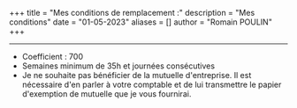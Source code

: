 +++
title = "Mes conditions de remplacement :"
description = "Mes conditions"
date = "01-05-2023"
aliases = []
author = "Romain POULIN"
+++
***
- Coefficient : 700
- Semaines minimum de 35h et journées consécutives
- Je ne souhaite pas bénéficier de la mutuelle d'entreprise. Il est nécessaire d'en parler à votre comptable et de lui transmettre le papier d'exemption de mutuelle que je vous fournirai.